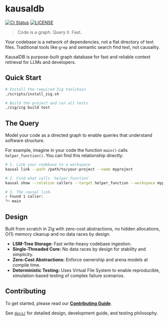 # kausaldb

[![CI Status](https://github.com/kausaldb/kausaldb/actions/workflows/ci.yml/badge.svg)](https://github.com/kausaldb/kausaldb/actions)
[![LICENSE](https://img.shields.io/badge/license-MIT-blue.svg)](LICENSE)

> Code is a graph. Query it. Fast.


Your codebase is a network of dependencies, not a flat directory of text files. Traditional tools like `grep` and semantic search find text, not causality.

KausalDB is purpose-built graph database for fast and reliable context retrieval for LLMs and developers.

## Quick Start

```bash
# Install the required Zig toolchain
./scripts/install_zig.sh

# Build the project and run all tests
./zig/zig build test
```

## The Query

Model your code as a directed graph to enable queries that understand software structure.

For example, imagine in your code the function `main()` calls `helper_function()`. You can find this relationship directly:

```bash
# 1. Link your codebase to a workspace
kausal link --path /path/to/your-project --name myproject

# 2. Find what calls `helper_function`
kausal show --relation callers --target helper_function --workspace myproject

# 3. The causal link.
✓ Found 1 caller:
└─ main
```

## Design

Built from scratch in Zig with zero-cost abstractions, no hidden allocations, O(1) memory cleanup and no data races by design.

*   **LSM-Tree Storage:** Fast write-heavy codebase ingestion.
*   **Single-Threaded Core:** No data races by design for stability and simplicity.
*   **Zero-Cost Abstractions:** Enforce ownership and arena models at compile time.
*   **Deterministic Testing:** Uses Virtual File System to enable reproducible, simulation-based testing of complex failure scenarios.

## Contributing
To get started, please read our **[Contributing Guide](CONTRIBUTING.md)**.

See [`docs/`](docs/) for detailed design, development guide, and testing philosophy.
